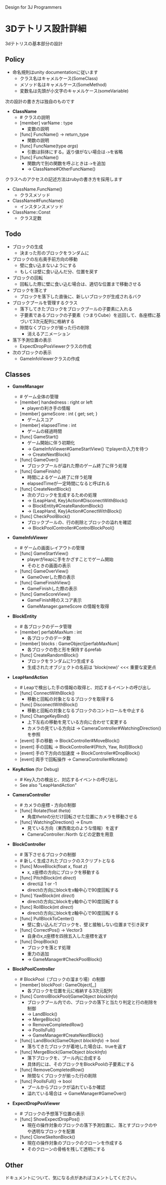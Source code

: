 
Design for 3J Programmers

3Dテトリス設計詳細
================

3dテトリスの基本部分の設計


Policy
------

- 命名規則はunity documentationに従います
	- クラス名はキャメルケース(SomeClass)
	- メソッド名はキャメルケース(SomeMethod)
	- 変数名は先頭が小文字のキャメルケース(someVariable)

次の設計の書き方は独自のものです

- __ClassName__
	- \# クラスの説明
	- [member] varName : type
		- 変数の説明
	- [func] FuncName() -> return_type
		- 関数の説明
	- [func] FuncName(type *args*)
		- 引数は斜体にする。返り値がない場合は`->`を省略
	- [func] FuncName()
		- 関数内で別の関数を呼ぶときは`->`を追加
		- -> ClassName#OtherFuncName()

クラスへのアクセスの記述方法はrubyの書き方を採用します

- ClassName.FuncName()
	- クラスメソッド
- ClassName#FuncName()
	- インスタンスメソッド
- ClassName::Const
	- クラス定数

Todo
----

- ブロックの生成
	- 決まった形のブロックをランダムに
- ブロックの左右奥手前方向の移動
	- 壁に食い込まないようにする
	- もしくは壁に食い込んだ分、位置を戻す
- ブロックの回転
	- 回転した際に壁に食い込む場合は、適切な位置まで移動させる
- ブロックを落とす
	- ブロックを落下した直後に、新しいブロックが生成されるバク
- ブロックプールを管理するクラス
	- 落下してきたブロックをブロックプールの子要素に入れる
	- 子要素であるブロックの子要素（つまりCube）を巡回して、各座標に基づいて3次元配列に格納する
	- 隙間なくブロックが揃った行の削除
		- 消えるアニメーション
- 落下予測位置の表示
	- ExpectDropPosViewerクラスの作成
- 次のブロックの表示
	- GameInfoViewerクラスの作成


Classes
-------

- __GameManager__
	- \# ゲーム全体の管理
	- [member] handedness : right or left
		- playerの利き手の情報
	- [member] gameScore : int { get; set; }
		- ゲームスコア
	- [member] elapsedTime : int
		- ゲームの経過時間
	- [func] GameStart()
		- ゲーム開始に伴う初期化
		- -> GameInfoViewer#GameStartView() でplayerの入力を待つ
		- -> CreateNextBlock()
	- [func] GameOver()
		- ブロックプールが溢れた際のゲーム終了に伴う処理
	- [func] GameFinish()
		- 時間によるゲーム終了に伴う処理
		- elapsedTimeが一定時間になると呼ばれる
	- [func] CreateNextBlock()
		- 次のブロックを生成するための処理
		- -> {LeapHand, Key}Action#DisconectWithBlock()
		- -> BlockEntity#CreateRandomBlock()
		- -> {LeapHand, Key}Action#ConectWithBlock()
	- [func] CheckPoolBlock()
		- ブロックプールの、行の削除とブロックの溢れを確認
		- -> BlockPoolController#ControlBlockPool()

- __GameInfoViewer__
	- \# ゲームの画面レイアウトの管理
	- [func] GameStartView()
		- playerがleapに手をかざすことでゲーム開始
		- そのときの画面の表示
	- [func] GameOverView()
		- GameOverした際の表示
	- [func] GameFinishView()
		- GameFinishした際の表示
	- [func] GameScoreView()
		- GameFinish時のスコア表示
		- GameManager.gameScore の情報を取得

- __BlockEntity__
	- \# 各ブロックのデータ管理
	- [member] perfabMaxNum : int
		- 各ブロックのデータ数
	- [member] blocks : GameObject[perfabMaxNum]
		- 各ブロックの色と形を保持するprefab
	- [func] CreateRandomBlock()
		- ブロックをランダムに1つ生成する
		- 生成されたオブジェクトの名前は 'block(new)' <<< 重要な変更点

- __LeapHandAction__
	- \# Leapで検出した手の情報の取得と、対応するイベントの呼び出し
	- [func] ConnectWithBlock()
		- 移動と回転の対象となるブロックを取得する
	- [func] DisconectWithBlock()
		- 移動と回転の対象となるブロックのコントロールを中止する
	- [func] ChangeKeyBind()
		- 上下左右の移動を見ている方向に合わせて変更する
		- カメラの見ている方向は -> CameraController#WatchingDirection() を参照
	- [event] 手の移動 -> BlockController#MoveBlock()
	- [event] 手の回転 -> BlockController#{Pitch, Yaw, Roll}Block()
	- [event] 手の下方向の加速度 -> BlockController#DropBlock()
	- [event] 両手で回転操作 -> CameraController#Rotate()

- __KeyAction__ (for Debug)
	- \# Key入力の検出と、対応するイベントの呼び出し
	- See also "LeapHandAction"

- __CameraController__
	- \# カメラの座標・方向の制御
	- [func] Rotate(float *theta*)
		- 角度*theta*の分だけ回転させた位置にカメラを移動させる
	- [func] WatchingDirection() -> Enum
		- 見ている方向（東西南北のような情報）を返す
		- CameraController::North などの定数を用意

- __BlockController__
	- \# 落下させるブロックの制御
	- \# 新しく生成されたブロックのスクリプトとなる
	- [func] MoveBlock(float *x*, float *z*)
		- x, z座標の方向にブロックを移動する
	- [func] PitchBlock(int *direct*)
		- directは 1 or -1
		- directの方向にblockをx軸中心で90度回転する
	- [func] YawBlock(int *direct*)
		- directの方向にblockをy軸中心で90度回転する
	- [func] RollBlock(int *direct*)
		- directの方向にblockをz軸中心で90度回転する
	- [func] PullBlockToCenter()
		- 壁に食い込んだブロックを、壁と接触しない位置まで引き戻す
	- [func] CorrectPos() -> Vector3
		- 自身のx,z座標を四捨五入した座標を返す
	- [func] DropBlock()
		- ブロックを落とす処理
		- 重力の追加
		- -> GameManager#CheckPoolBlock()

- __BlockPoolController__
	- \# BlockPool（ブロックの溜まり場）の制御
	- [member] blockPool : GameObject[,,]
		- 各ブロックを位置を元に格納する3次元配列
	- [func] ControlBlockPool(GameObject *blockInfo*)
		- ブロックプール内での、ブロックの落下と当たり判定と行の削除を制御
		- -> LandBlock()
		- -> MergeBlock()
		- -> RemoveCompletedRow()
		- -> PoolIsFull()
		- -> GameManager#CreateNextBlock()
	- [func] LandBlock(GameObject *blockInfo*) -> bool
		- 落ちてきたブロックが着地した場合は、trueを返す
	- [func] MergeBlock(GameObject *blockInfo*)
		- 落下ブロックを、プール内に合成する
		- 具体的には、そのブロックをBlockPoolの子要素にする
	- [func] RemoveCompletedRow()
		- 隙間なくブロックが揃った行の削除
	- [func] PoolIsFull() -> bool
		- プールからブロックが溢れているか確認
		- 溢れている場合は -> GameManager#GameOver()

- __ExpectDropPosViewer__
	- \# ブロックの予想落下位置の表示
	- [func] ShowExpectDropPos()
		- 現在の操作対象のブロックの落下予測位置に、落とすブロックのやや透明なブロックを配置
	- [func] CloneSkeltonBlock()
		- 現在の操作対象のブロックのクローンを作成する
		- そのクローンの骨格を残して透明にする

Other
-----

ドキュメントについて、気になる点があればコメントしてください。



